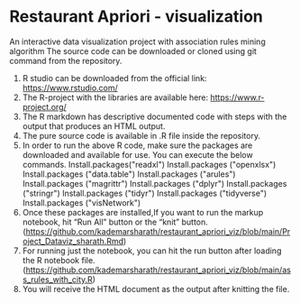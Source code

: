 # Restaurant Apriori - visualization
An interactive data visualization project with association rules mining algorithm
The source code can be downloaded or cloned using git command from the repository.
1.	R studio can be downloaded from the official link: https://www.rstudio.com/
2.	The R-project with the libraries are available here: https://www.r-project.org/
3.	The R markdown has descriptive documented code with steps with the output that produces an HTML output.
4.	The pure source code is available in .R file inside the repository.
5.	In order to run the above R code, make sure the packages are downloaded and available for use. You can execute the below commands.
Install.packages("readxl")
Install.packages ("openxlsx")
Install.packages ("data.table")
Install.packages ("arules")
Install.packages ("magrittr") 
Install.packages ("dplyr")
Install.packages ("stringr")
Install.packages ("tidyr")
Install.packages ("tidyverse")
Install.packages ("visNetwork")
6.	Once these packages are installed,If you want to run the markup notebook, hit “Run All” button or the “knit” button.(https://github.com/kademarsharath/restaurant_apriori_viz/blob/main/Project_Dataviz_sharath.Rmd) 
7.	For running just the notebook, you can hit the run button after loading the R notebook file.(https://github.com/kademarsharath/restaurant_apriori_viz/blob/main/ass_rules_with_city.R)
8.	You will receive the HTML document as the output after knitting the file.
